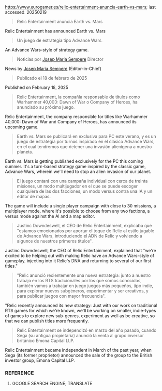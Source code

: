 https://www.eurogamer.es/relic-entertainment-anuncia-earth-vs-mars; last accessed: 20250219

> Relic Entertainment anuncia Earth vs. Mars

Relic Entertainment has announced Earth vs. Mars

> Un juego de estrategia tipo Advance Wars.

An Advance Wars-style of strategy game. 

> Noticias por [Josep Maria Sempere](https://www.eurogamer.es/authors/josep-maria-sempere) Director

News by [Josep Maria Sempere](https://www.eurogamer.es/authors/josep-maria-sempere) (Editor-in-Chief)

> Publicado el 18 de febrero de 2025

Published on February 18, 2025

> Relic Entertainment, la compañía responsable de títulos como Warhammer 40,000: Dawn of War o Company of Heroes, ha anunciado su próximo juego.

Relic Entertainment, the company responsible for titles like Warhammer 40,000: Dawn of War and Company of Heroes, has announced its upcoming game.

> Earth vs. Mars se publicará en exclusiva para PC este verano, y es un juego de estrategia por turnos inspirado en el clásico Advance Wars, en el cual tendremos que detener una invasión alienígena a nuestro planeta.

Earth vs. Mars is getting published exclusively for the PC this coming summer. It's a turn-based strategy game inspired by the classic game, Advance Wars, wherein we'll need to stop an alien invasion of our planet.

> El juego contará con una campaña individual con cerca de treinta misiones, un modo multijugador en el que se puede escoger cualquiera de las dos facciones, un modo versus contra una IA y un editor de mapas.

The game will include a single player campaign with close to 30 missions, a multiplayer mode, where it's possible to choose from any two factions, a versus mode against the AI and a map editor.

> Justinc Downdeswell, el CEO de Relic Entertainment, explicaba que "estamos emocionados por aportar el toque de Relic al estilo jugable de Advance Wars, introduciendo el ADN de Relic y volviendo a algunos de nuestros primeros títulos".

Justinc Downdeswell, the CEO of Relic Entertainment, explained that "we're excited to be helping out with making Relic have an Advance Wars-style of gameplay, injecting into it Relic's DNA and returning to several of our first titles."

> "Relic anunció recientemente una nueva estrategia: junto a nuestro trabajo en los RTS tradicionales por los que somos conocidos, también vamos a trabajar en juego juegos más pequeños, tipo indie, para explorar nuevos subgéneros, experimentar y ser creativos, y para publicar juegos con mayor frecuencia".

"Relic recently announced its new strategy: Just with our work on traditional RTS games for which we're known, we'll be working on smaller, indie-types of games to explore new sub-genres, experiment as well as be creative, so that we can publish titles more frequently.

> Relic Entertainment se independizó en marzo del año pasado, cuando Sega (su antigua propietaria) anunció la venta al grupo inversor británico Emona Capital LLP. 

Relic Entertainment became independent in March of the past year, when Sega (its former proprietor) announced the sale of the group to the British investor group, Emona Capital LLP.

### REFERENCE

1) GOOGLE SEARCH ENGINE; TRANSLATE